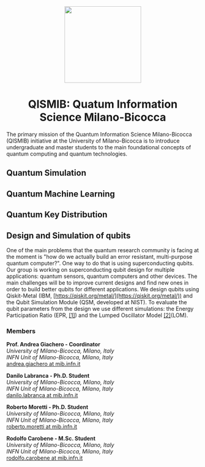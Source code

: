 <div align="center">
<img src="https://avatars.githubusercontent.com/u/74980247?s=400&u=a88078be8d5dd965e43c0e9b4acaddccae1ad431&v=4" width="200">

# QISMIB: Quatum Information Science Milano-Bicocca

</div>

The primary mission of the Quantum Information Science Milano-Bicocca (QISMIB) initiative at the University of Milano-Bicocca is to introduce undergraduate and master students to the main foundational concepts of quantum computing and quantum technologies.  


## Quantum Simulation

## Quantum Machine Learning

## Quantum Key Distribution

## Design and Simulation of qubits
One of the main problems that the quantum research community is facing at the moment is "how do we actually build an error resistant, multi-purpose quantum computer?". One way to do that is using superconducting qubits. Our group is working on superconducting qubit design for multiple applications: quantum sensors, quantum computers and other devices. The main challenges will be to improve current designs and find new ones in order to build better qubits for different applications. 
We design qubits using Qiskit-Metal (IBM, [https://qiskit.org/metal/](https://qiskit.org/metal/)) and the Qubit Simulation Module (QSM, developed at NIST). To evaluate the qubit parameters from the design we use different simulations: the Energy Participation Ratio (EPR, [[1]](https://www.nature.com/articles/s41534-021-00461-8)) and the Lumped Oscillator Model [[2]](https://arxiv.org/abs/2103.10344)(LOM). 


### Members
**Prof. Andrea Giachero - Coordinator**  
*University of Milano-Bicocca, Milano, Italy*  
*INFN Unit of Milano-Bicocca, Milano, Italy*  
[andrea.giachero at mib.infn.it](mailto:andrea.giachero@mib.infn.it)

**Danilo Labranca - Ph.D. Student**  
*University of Milano-Bicocca, Milano, Italy*    
*INFN Unit of Milano-Bicocca, Milano, Italy*  
[danilo.labranca at mib.infn.it](mailto:danilo.labranca@mib.infn.it)

**Roberto Moretti - Ph.D. Student**    
*University of Milano-Bicocca, Milano, Italy*  
*INFN Unit of Milano-Bicocca, Milano, Italy*  
[roberto.moretti at mib.infn.it](mailto:roberto.moretti@mib.infn.it)

**Rodolfo Carobene - M.Sc. Student**   
*University of Milano-Bicocca, Milano, Italy*    
*INFN Unit of Milano-Bicocca, Milano, Italy*  
[rodolfo.carobene at mib.infn.it](mailto:rodolfo.carobene@mib.infn.it)

 

